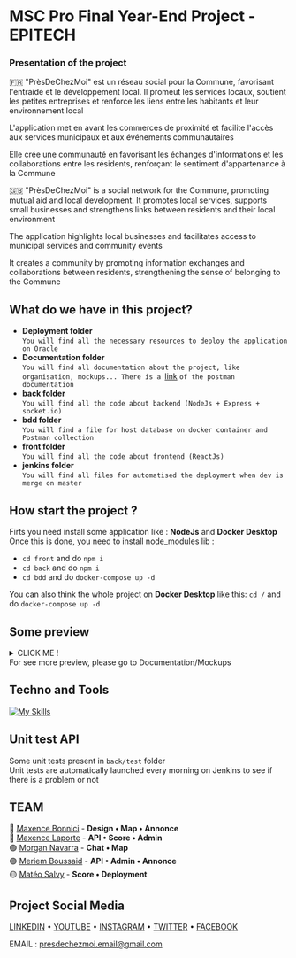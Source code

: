 # MSC Pro Final Year-End Project - EPITECH

### Presentation of the project
🇫🇷 "PrèsDeChezMoi" est un réseau social pour la Commune, favorisant l'entraide et le développement local. Il promeut les services locaux, soutient les petites entreprises et renforce les liens entre les habitants et leur environnement local  

L'application met en avant les commerces de proximité et facilite l'accès aux services municipaux et aux événements communautaires  

Elle crée une communauté en favorisant les échanges d'informations et les collaborations entre les résidents, renforçant le sentiment d'appartenance à la Commune

🇬🇧 "PrèsDeChezMoi" is a social network for the Commune, promoting mutual aid and local development. It promotes local services, supports small businesses and strengthens links between residents and their local environment  

The application highlights local businesses and facilitates access to municipal services and community events  

It creates a community by promoting information exchanges and collaborations between residents, strengthening the sense of belonging to the Commune

## What do we have in this project?
- **Deployment folder**  
`You will find all the necessary resources to deploy the application on Oracle`  
- **Documentation folder**  
`You will find all documentation about the project, like organisation, mockups... There is a `[link](https://documenter.getpostman.com/view/28082127/2s9YC2ystq) `of the postman documentation`    
- **back folder**   
`You will find all the code about backend (NodeJs + Express + socket.io)`  
- **bdd folder**  
`You will find a file for host database on docker container and Postman collection`  
- **front folder**  
`You will find all the code about frontend (ReactJs)`    
- **jenkins folder**  
`You will find all files for automatised the deployment when dev is merge on master`  

## How start the project ?
Firts you need install some application like : **NodeJs** and **Docker Desktop**  
Once this is done, you need to install node_modules lib :  
- ``` cd front ``` and do ``` npm i ```
- ``` cd back ``` and do ``` npm i ```
- ``` cd bdd ``` and do ``` docker-compose up -d ```

You can also think the whole project on **Docker Desktop** like this: ``` cd / ``` and do ``` docker-compose up -d ```


## Some preview

<details>
  <summary>CLICK ME !</summary>
  <img width="956" alt="Capture" src="https://github.com/Epitech-M5/PresDeChezMoi/assets/110362553/4a99a4cd-b965-46cd-b6b9-ab0c5b37f01a">  
</details>
 For see more preview, please go to Documentation/Mockups  
 
## Techno and Tools
[![My Skills](https://skillicons.dev/icons?i=react,python,ansible,nodejs,docker,jenkins,expressjs,figma,github,postman)](https://skillicons.dev)

## Unit test API
Some unit tests present in `back/test` folder  
Unit tests are automatically launched every morning on Jenkins to see if there is a problem or not

## TEAM
🔵 [Maxence Bonnici](https://github.com/ImMaxence) - **Design • Map • Annonce**  
🔴 [Maxence Laporte](https://www.linkedin.com/in/maxence-laporte-391583230/) - **API • Score • Admin**   
🟢 [Morgan Navarra](https://www.linkedin.com/in/morgan-navarra-b214b9181/) - **Chat • Map**    
🟣 [Meriem Boussaid](https://www.linkedin.com/in/meriem-boussaid-571194220/) - **API • Admin • Annonce**    
🟡 [Matéo Salvy](https://www.linkedin.com/in/mat%C3%A9o-salvy-81288a250/) - **Score • Deployment**  

## Project Social Media
[LINKEDIN](https://www.linkedin.com/in/mfive-presdechezmoi-80aa89282/) • [YOUTUBE](https://www.youtube.com/@PresDeChezMoi) • [INSTAGRAM](https://instagram.com/presdechezmoi?igshid=OGQ5ZDc2ODk2ZA==) • [TWITTER](https://twitter.com/PresDeChezMoi) • [FACEBOOK](https://www.facebook.com/profile.php?id=100094532983584)  

EMAIL : presdechezmoi.email@gmail.com
